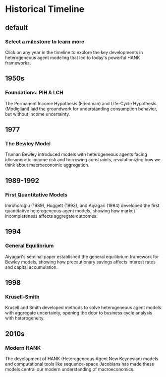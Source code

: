 # Historical Timeline

## default
### Select a milestone to learn more
Click on any year in the timeline to explore the key developments in heterogeneous agent modeling that led to today's powerful HANK frameworks.

## 1950s
### Foundations: PIH & LCH
The Permanent Income Hypothesis (Friedman) and Life-Cycle Hypothesis (Modigliani) laid the groundwork for understanding consumption behavior, but without income uncertainty. 

## 1977
### The Bewley Model
Truman Bewley introduced models with heterogeneous agents facing idiosyncratic income risk and borrowing constraints, revolutionizing how we think about macroeconomic aggregation.

## 1989-1992
### First Quantitative Models
Imrohoroğlu (1989), Huggett (1993), and Aiyagari (1994) developed the first quantitative heterogeneous agent models, showing how market incompleteness affects aggregate outcomes.

## 1994
### General Equilibrium
Aiyagari's seminal paper established the general equilibrium framework for Bewley models, showing how precautionary savings affects interest rates and capital accumulation.

## 1998
### Krusell-Smith
Krusell and Smith developed methods to solve heterogeneous agent models with aggregate uncertainty, opening the door to business cycle analysis with heterogeneity.

## 2010s
### Modern HANK
The development of HANK (Heterogeneous Agent New Keynesian) models and computational tools like sequence-space Jacobians has made these models central our modern understanding of macroeconomics. 